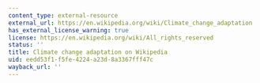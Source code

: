 ```yaml
---
content_type: external-resource
external_url: https://en.wikipedia.org/wiki/Climate_change_adaptation
has_external_license_warning: true
license: https://en.wikipedia.org/wiki/All_rights_reserved
status: ''
title: Climate change adaptation on Wikipedia
uid: eedd53f1-f5fe-4224-a23d-8a3367fff47c
wayback_url: ''
---
```

